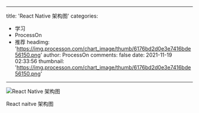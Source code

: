 
---
title: 'React Native 架构图'
categories: 
 - 学习
 - ProcessOn
 - 推荐
headimg: 'https://img.processon.com/chart_image/thumb/6176bd2d0e3e7416bde56150.png'
author: ProcessOn
comments: false
date: 2021-11-19 02:33:56
thumbnail: 'https://img.processon.com/chart_image/thumb/6176bd2d0e3e7416bde56150.png'
---

<div>   
<img class="thumb" alt="React Native 架构图" src="https://img.processon.com/chart_image/thumb/6176bd2d0e3e7416bde56150.png" referrerpolicy="no-referrer">
<p>React naitve 架构图</p>  
</div>
            